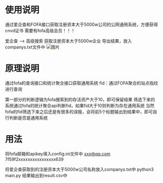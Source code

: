 # 使用说明
通过爱企查和FOFA接口获取注册资本大于5000w公司的公网通用系统，方便获得cnvd证书
需要有fofa高级会员！！！

爱企查 --> 高级搜索 获取注册资本大于5000w企业
导出结果，放入companys.txt文件中
![图片](https://github.com/user-attachments/assets/47e0c009-fa36-4b4c-9d59-ff892a37728c)

# 原理说明
通过fofa的查询接口和统计聚合接口获取通用系统
fid：通过FOFA聚合的站点指纹进行查询

第一部分的判断逻辑为fofa搜索到的存活资产大于10，即可保留结果
筛选下来的系统通过fofa的统计聚合api判断fid，如果fid大于10则判断为存在通用系统
当然fofa的fid筛选下来之后还是有很多的误报，会将前5个标题输出到结果中，即可自行判断是否是通用系统


# 用法
将fofa邮箱和apikey填入config.ini文件中
xxx@qq.com
7f59f2xxxxxxxxxxxxxxxx639

将爱企查获取到的注册资本大于5000w公司名称放入companys.txt中
python3 main.py
结果输出到result.csv中
